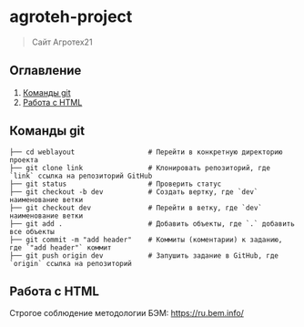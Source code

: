 # agroteh-project
> Сайт Агротех21


## Оглавление
1. [Команды git](#Команды-git)
2. [Работа с HTML](#Работа-с-HTML)

## Команды git


```
├── cd weblayout                  # Перейти в конкретную директорию проекта
├── git clone link                # Клонировать репозиторий, где `link` ссылка на репозиторий GitHub
├── git status                    # Проверить статус
├── git checkout -b dev           # Создать вертку, где `dev` наименование ветки
├── git checkout dev              # Перейти в ветку, где `dev` наименование ветки
├── git add .                     # Добавить объекты, где `.` добавить все объекты
├── git commit -m "add header"    # Коммиты (коментарии) к заданию, где `"add header"` коммит
├── git push origin dev           # Запушить задание в GitHub, где `origin` ссылка на репозиторий
```

## Работа с HTML

Строгое соблюдение методологии БЭМ: https://ru.bem.info/
